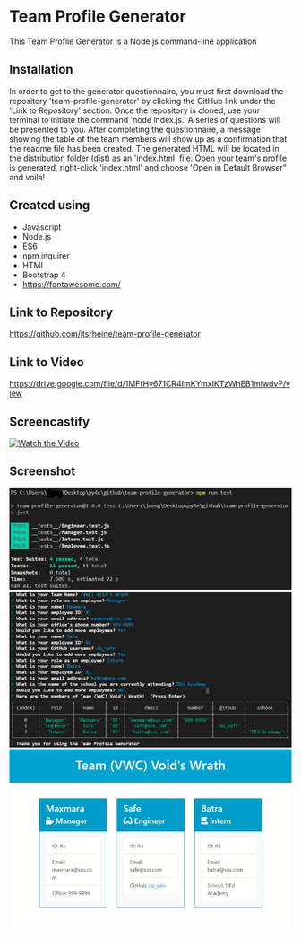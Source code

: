 # Team Profile Generator
This Team Profile Generator is a Node.js command-line application

## Installation
In order to get to the generator questionnaire, you must first download the repository 'team-profile-generator' by clicking the GitHub link under the 'Link to Repository' section. 
Once the repository is cloned, use your terminal to initiate the command 'node index.js.'  A series of questions will be presented to you.  After completing the questionnaire,
a message showing the table of the team members will show up as a confirmation that the readme file has been created.  The generated HTML will be located in the distribution folder (dist) as an 'index.html' file.
Open your team's profile is generated, right-click 'index.html' and choose 'Open in Default Browser" and voila!

## Created using
* Javascript
* Node.js
* ES6
* npm inquirer
* HTML
* Bootstrap 4
* https://fontawesome.com/

## Link to Repository
https://github.com/itsrheine/team-profile-generator

## Link to Video
https://drive.google.com/file/d/1MFfHy671CR4ImKYmxIKTzWhEB1mlwdvP/view

## Screencastify
[![Watch the Video](https://img.youtube.com/vi/ThkTW0h5tRc/0.jpg)](https://www.youtube.com/watch?v=ThkTW0h5tRc "Team Profile Generator")

## Screenshot
![Screenshot](assets/ss0.JPG)
![Screenshot](assets/ss1.JPG)
![Screenshot](assets/ss2.JPG)
